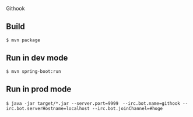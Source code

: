 Githook

## Build

    $ mvn package

## Run in dev mode

    $ mvn spring-boot:run

## Run in prod mode

    $ java -jar target/*.jar --server.port=9999　--irc.bot.name=githook --irc.bot.serverHostname=localhost --irc.bot.joinChannel=#hoge